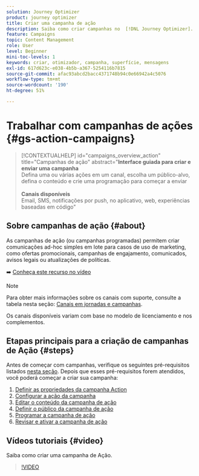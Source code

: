 ```yaml
---
solution: Journey Optimizer
product: journey optimizer
title: Criar uma campanha de ação
description: Saiba como criar campanhas no  [!DNL Journey Optimizer].
feature: Campaigns
topic: Content Management
role: User
level: Beginner
mini-toc-levels: 1
keywords: criar, otimizador, campanha, superfície, mensagens
exl-id: 617d623c-e038-4b5b-a367-5254116b7815
source-git-commit: afac93abcd2bacc4371748b94c0e66942a4c5076
workflow-type: tm+mt
source-wordcount: '190'
ht-degree: 51%

---
```



# Trabalhar com campanhas de ações {#gs-action-campaigns}

>[!CONTEXTUALHELP]
>id="campaigns_overview_action"
>title="Campanhas de ação"
>abstract="**Interface guiada para criar e enviar uma campanha**<br/> Defina uma ou várias ações em um canal, escolha um público-alvo, defina o conteúdo e crie uma programação para começar a enviar <br/><br/>**Canais disponíveis**<br/> Email, SMS, notificações por push, no aplicativo, web, experiências baseadas em código"

## Sobre campanhas de ação {#about}

As campanhas de ação (ou campanhas programadas) permitem criar comunicações ad-hoc simples em lote para casos de uso de marketing, como ofertas promocionais, campanhas de engajamento, comunicados, avisos legais ou atualizações de políticas.

➡️ [Conheça este recurso no vídeo](#video)


>[!NOTE]
>
>Para obter mais informações sobre os canais com suporte, consulte a tabela nesta seção: [Canais em jornadas e campanhas](../channels/gs-channels.md#channels).
>
>Os canais disponíveis variam com base no modelo de licenciamento e nos complementos.

## Etapas principais para a criação de campanhas de Ação {#steps}

Antes de começar com campanhas, verifique os seguintes pré-requisitos listados [nesta seção](get-started-with-campaigns.md#permissions). Depois que esses pré-requisitos forem atendidos, você poderá começar a criar sua campanha:

1. [Definir as propriedades da campanha Action](campaign-properties.md)
1. [Configurar a ação da campanha](campaign-action.md)
1. [Editar o conteúdo da campanha de ação](campaign-content.md)
1. [Definir o público da campanha de ação](campaign-audience.md)
1. [Programar a campanha de ação](campaign-schedule.md)
1. [Revisar e ativar a campanha de ação](review-activate-campaign.md)

## Vídeos tutoriais {#video}

Saiba como criar uma campanha de Ação.

>[!VIDEO](https://video.tv.adobe.com/v/346680?quality=12)
